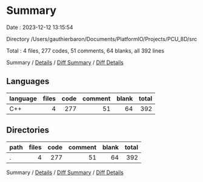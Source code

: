 # Summary

Date : 2023-12-12 13:15:54

Directory /Users/gauthierbaron/Documents/PlatformIO/Projects/PCU_8D/src

Total : 4 files,  277 codes, 51 comments, 64 blanks, all 392 lines

Summary / [Details](details.md) / [Diff Summary](diff.md) / [Diff Details](diff-details.md)

## Languages
| language | files | code | comment | blank | total |
| :--- | ---: | ---: | ---: | ---: | ---: |
| C++ | 4 | 277 | 51 | 64 | 392 |

## Directories
| path | files | code | comment | blank | total |
| :--- | ---: | ---: | ---: | ---: | ---: |
| . | 4 | 277 | 51 | 64 | 392 |

Summary / [Details](details.md) / [Diff Summary](diff.md) / [Diff Details](diff-details.md)
